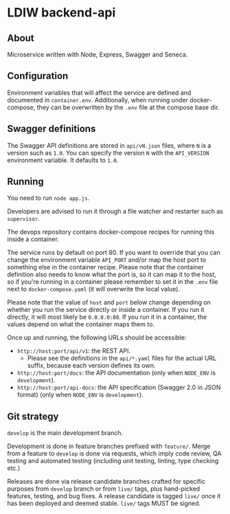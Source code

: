 # LDIW backend-api

## About

Microservice written with Node, Express, Swagger and Seneca.

## Configuration

Environment variables that will affect the service are defined and documented in `container.env`. Additionally, when running under docker-compose, they can be overwritten by the `.env` file at the compose base dir.

## Swagger definitions

The Swagger API definitions are stored in `api/vN.json` files, where `N` is a version such as `1.0`. You can specify the version `N` with the `API_VERSION` environment variable. It defaults to `1.0`.

## Running

You need to run `node app.js`.

Developers are advised to run it through a file watcher and restarter such as `supervisor`.

The devops repository contains docker-compose recipes for running this inside a container.

The service runs by default on port 80. If you want to override that you can change the environment variable `API_PORT` and/or map the host port to something else in the container recipe. Please note that the container definition also needs to know what the port is, so it can map it to the host, so if you're running in a container please remember to set it in the `.env` file next to `docker-compose.yaml` (it will overwrite the local value).

Please note that the value of `host` and `port` below change depending on whether you run the service directly or inside a container. If you run it directly, it will most likely be `0.0.0.0:80`. If you run it in a container, the values depend on what the container maps them to.

Once up and running, the following URLs should be accessible:

* `http://host:port/api/v1`: the REST API.
  * Please see the definitions in the `api/*.yaml` files for the actual URL suffix, because each version defines its own.
* `http://host:port/docs`: the API documentation (only when `NODE_ENV` is `development`).
* `http://host:port/api-docs`: the API specification (Swagger 2.0 in JSON format) (only when `NODE_ENV` is `development`).

## Git strategy

`develop` is the main development branch.

Development is done in feature branches prefixed with `feature/`. Merge from a feature to `develop` is done via requests, which imply code review, QA testing and automated testing (including unit testing, linting, type checking etc.)

Releases are done via release candidate branches crafted for specific purposes from `develop` branch or from `live/` tags, plus hand-picked features, testing, and bug fixes. A release candidate is tagged `live/` once it has been deployed and deemed stable. `live/` tags MUST be signed.
